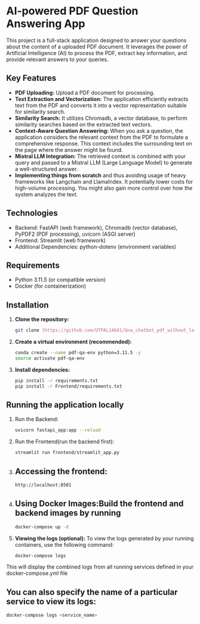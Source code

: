 # AI-powered PDF Question Answering App

This project is a full-stack application designed to answer your questions about the content of a uploaded PDF document. It leverages the power of Artificial Intelligence (AI) to process the PDF, extract key information, and provide relevant answers to your queries.

## Key Features

- **PDF Uploading:** Upload a PDF document for processing.
- **Text Extraction and Vectorization:** The application efficiently extracts text from the PDF and converts it into a vector representation suitable for similarity search.
- **Similarity Search:** It utilizes Chromadb, a vector database, to perform similarity searches based on the extracted text vectors.
- **Context-Aware Question Answering:** When you ask a question, the application considers the relevant context from the PDF to formulate a comprehensive response. This context includes the surrounding text on the page where the answer might be found.
- **Mistral LLM Integration:** The retrieved context is combined with your query and passed to a Mistral LLM (Large Language Model) to generate a well-structured answer.
- **Implementing things from scratch** and thus avoiding usage of heavy frameworks like Langchain and LlamaIndex. It potentially lower costs for high-volume processing. You might also gain more control over how the system analyzes the text.
## Technologies

- Backend: FastAPI (web framework), Chromadb (vector database), PyPDF2 (PDF processing), uvicorn (ASGI server)
- Frontend: Streamlit (web framework)
- Additional Dependencies: python-dotenv (environment variables)

## Requirements

- Python 3.11.5 (or compatible version)
- Docker (for containerization)

## Installation

1. **Clone the repository:**

   ```bash
   git clone [https://github.com/UTPAL14641/Qna_chatbot_pdf_without_langchain.git](https://github.com/UTPAL14641/Qna_chatbot_pdf_without_langchain.git)
2. **Create a virtual environment (recommended):**
   ```Bash
   conda create --name pdf-qa-env python=3.11.5 -y
   source activate pdf-qa-env
3. **Install dependencies:**
   ```Bash
   pip install -r requirements.txt
   pip install -r Frontend/requirements.txt

## Running the application locally
1. Run the Backend:
   ```Bash
   uvicorn fastapi_app:app --reload
2. Run the Frontend(run the backend first):
   ```Bash
   streamlit run frontend/streamlit_app.py
3. ## Accessing the frontend:
   ```Bash
   http://localhost:8501
4. ## Using Docker Images:**Build the frontend and backend images by running**
   ```Bash
   docker-compose up -d
5. **Viewing the logs (optional):** To view the logs generated by your running containers, use the following command:
   ```Bash
   docker-compose logs
This will display the combined logs from all running services defined in your docker-compose.yml file
## You can also specify the name of a particular service to view its logs:
  ```Bash
docker-compose logs <service_name>

  
